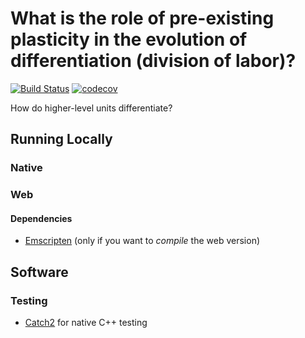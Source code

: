 # What is the role of pre-existing plasticity in the evolution of differentiation (division of labor)?

[![Build Status](https://travis-ci.com/amlalejini/plasticity-for-development.svg?branch=master)](https://travis-ci.com/amlalejini/plasticity-for-development)
[![codecov](https://codecov.io/gh/amlalejini/plasticity-for-development/branch/master/graph/badge.svg)](https://codecov.io/gh/amlalejini/plasticity-for-development)

How do higher-level units differentiate?

## Running Locally

### Native

### Web

#### Dependencies

- [Emscripten](https://emscripten.org/) (only if you want to _compile_ the web version)

## Software

### Testing

- [Catch2](https://github.com/catchorg/Catch2) for native C++ testing
